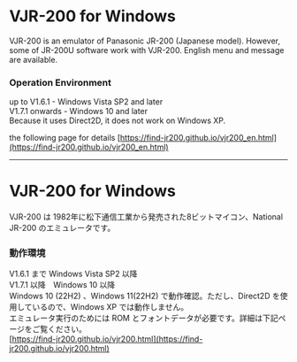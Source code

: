 ﻿# VJR-200 for Windows  
 VJR-200 is an emulator of Panasonic JR-200 (Japanese model). However, some of JR-200U software work with VJR-200. English menu and message are available.  
### Operation Environment  
up to V1.6.1 - Windows Vista SP2 and later  
V1.7.1 onwards - Windows 10 and later  
Because it uses Direct2D, it does not work on Windows XP.  

the following page for details  [https://find-jr200.github.io/vjr200_en.html](https://find-jr200.github.io/vjr200_en.html)  

-------------------------------------------------------------  

# VJR-200 for Windows  
  VJR-200 は 1982年に松下通信工業から発売された8ビットマイコン、National JR-200 のエミュレータです。  
### 動作環境  
V1.6.1 まで Windows Vista SP2 以降  
V1.7.1 以降　Windows 10 以降  
Windows 10 (22H2) 、Windows 11(22H2) で動作確認。ただし、Direct2D を使用しているので、Windows XP では動作しません。  
エミュレータ実行のためには ROM とフォントデータが必要です。詳細は下記ページをご覧ください。  
[https://find-jr200.github.io/vjr200.html](https://find-jr200.github.io/vjr200.html)
